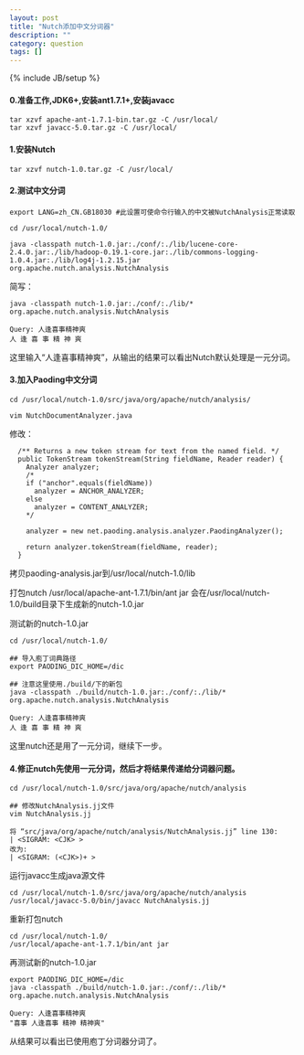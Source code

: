 ```yaml
---
layout: post
title: "Nutch添加中文分词器"
description: ""
category: question
tags: []
---
```

{% include JB/setup %}



#### 0.准备工作,JDK6+,安装ant1.7.1+,安装javacc

```
tar xzvf apache-ant-1.7.1-bin.tar.gz -C /usr/local/
tar xzvf javacc-5.0.tar.gz -C /usr/local/
```
 
#### 1.安装Nutch

```
tar xzvf nutch-1.0.tar.gz -C /usr/local/
```
 
#### 2.测试中文分词
```
export LANG=zh_CN.GB18030 #此设置可使命令行输入的中文被NutchAnalysis正常读取

cd /usr/local/nutch-1.0/

java -classpath nutch-1.0.jar:./conf/:./lib/lucene-core-2.4.0.jar:./lib/hadoop-0.19.1-core.jar:./lib/commons-logging-1.0.4.jar:./lib/log4j-1.2.15.jar org.apache.nutch.analysis.NutchAnalysis
```

简写：

```
java -classpath nutch-1.0.jar:./conf/:./lib/* org.apache.nutch.analysis.NutchAnalysis
```

```
Query: 人逢喜事精神爽
人 逢 喜 事 精 神 爽
```

这里输入“人逢喜事精神爽”，从输出的结果可以看出Nutch默认处理是一元分词。

#### 3.加入Paoding中文分词

```
cd /usr/local/nutch-1.0/src/java/org/apache/nutch/analysis/
 
vim NutchDocumentAnalyzer.java
```

修改：

```
  /** Returns a new token stream for text from the named field. */
  public TokenStream tokenStream(String fieldName, Reader reader) {
    Analyzer analyzer;
    /*
    if ("anchor".equals(fieldName))
      analyzer = ANCHOR_ANALYZER;
    else
      analyzer = CONTENT_ANALYZER;
    */
 
    analyzer = new net.paoding.analysis.analyzer.PaodingAnalyzer();
 
    return analyzer.tokenStream(fieldName, reader);
  }
```

拷贝paoding-analysis.jar到/usr/local/nutch-1.0/lib
 
打包nutch
/usr/local/apache-ant-1.7.1/bin/ant jar
会在/usr/local/nutch-1.0/build目录下生成新的nutch-1.0.jar
 
测试新的nutch-1.0.jar

```
cd /usr/local/nutch-1.0/

## 导入庖丁词典路径
export PAODING_DIC_HOME=/dic

## 注意这里使用./build/下的新包
java -classpath ./build/nutch-1.0.jar:./conf/:./lib/* org.apache.nutch.analysis.NutchAnalysis

```

```
Query: 人逢喜事精神爽
人 逢 喜 事 精 神 爽
```

这里nutch还是用了一元分词，继续下一步。
 
#### 4.修正nutch先使用一元分词，然后才将结果传递给分词器问题。

```
cd /usr/local/nutch-1.0/src/java/org/apache/nutch/analysis

## 修改NutchAnalysis.jj文件
vim NutchAnalysis.jj
```
```
将 “src/java/org/apache/nutch/analysis/NutchAnalysis.jj” line 130:
| <SIGRAM: <CJK> >
改为:
| <SIGRAM: (<CJK>)+ >
```

运行javacc生成java源文件

```
cd /usr/local/nutch-1.0/src/java/org/apache/nutch/analysis
/usr/local/javacc-5.0/bin/javacc NutchAnalysis.jj
```

重新打包nutch

```
cd /usr/local/nutch-1.0/
/usr/local/apache-ant-1.7.1/bin/ant jar
```

再测试新的nutch-1.0.jar

```
export PAODING_DIC_HOME=/dic
java -classpath ./build/nutch-1.0.jar:./conf/:./lib/* org.apache.nutch.analysis.NutchAnalysis
```
```
Query: 人逢喜事精神爽
"喜事 人逢喜事 精神 精神爽"
```

从结果可以看出已使用庖丁分词器分词了。

